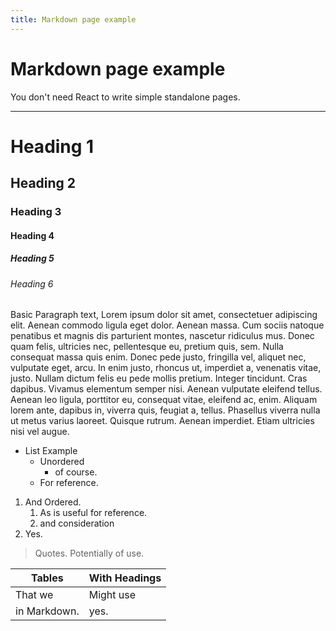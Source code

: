 ```yaml
---
title: Markdown page example
---
```


# Markdown page example

You don't need React to write simple standalone pages.


---


# Heading 1

## Heading 2

### Heading 3

#### Heading 4

##### Heading 5

###### Heading 6


Basic Paragraph text, Lorem ipsum dolor sit amet, consectetuer adipiscing elit. Aenean commodo ligula eget dolor. Aenean massa. Cum sociis natoque penatibus et magnis dis parturient montes, nascetur ridiculus mus. Donec quam felis, ultricies nec, pellentesque eu, pretium quis, sem. Nulla consequat massa quis enim. Donec pede justo, fringilla vel, aliquet nec, vulputate eget, arcu. In enim justo, rhoncus ut, imperdiet a, venenatis vitae, justo. Nullam dictum felis eu pede mollis pretium. Integer tincidunt. Cras dapibus. Vivamus elementum semper nisi. Aenean vulputate eleifend tellus. Aenean leo ligula, porttitor eu, consequat vitae, eleifend ac, enim. Aliquam lorem ante, dapibus in, viverra quis, feugiat a, tellus. Phasellus viverra nulla ut metus varius laoreet. Quisque rutrum. Aenean imperdiet. Etiam ultricies nisi vel augue.


- List Example
    - Unordered
        - of course.
    - For reference.

1. And Ordered.
    1. As is useful for reference.
    2. and consideration
2. Yes.


> Quotes. Potentially of use.


| Tables | With Headings | 
| -- | -- | 
| That we | Might use | 
| in Markdown. | yes. | 